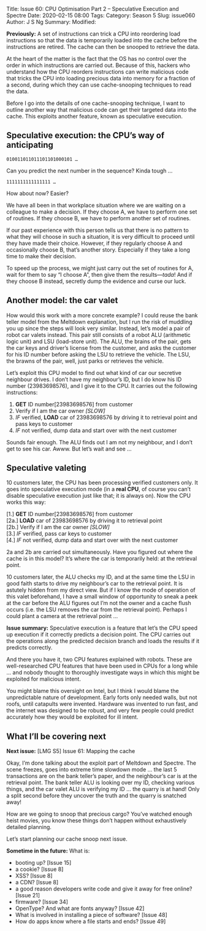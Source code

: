 Title: Issue 60: CPU Optimisation Part 2 – Speculative Execution and Spectre
Date: 2020-02-15 08:00
Tags: 
Category: Season 5
Slug: issue060
Author: J S Ng
Summary: 
Modified: 

**Previously:** A set of instructions can trick a CPU into reordering load instructions so that the data is temporarily loaded into the cache before the instructions are retired. The cache can then be snooped to retrieve the data.

At the heart of the matter is the fact that the OS has no control over the order in which instructions are carried out. Because of this, hackers who understand how the CPU reorders instructions can write malicious code that tricks the CPU into loading precious data into memory for a fraction of a second, during which they can use cache-snooping techniques to read the data.

Before I go into the details of one cache-snooping technique, I want to outline another way that malicious code can get their targeted data into the cache. This exploits another feature, known as speculative execution.

## Speculative execution: the CPU’s way of anticipating

```
010011011011101101000101 …
```

Can you predict the next number in the sequence? Kinda tough …

```
1111111111111111 …
```

How about now? Easier?

We have all been in that workplace situation where we are waiting on a colleague to make a decision. If they choose A, we have to perform one set of routines. If they choose B, we have to perform another set of routines.

If our past experience with this person tells us that there is no pattern to what they will choose in such a situation, it is very difficult to proceed until they have made their choice. However, if they regularly choose A and occasionally choose B, that’s another story. Especially if they take a long time to make their decision.

To speed up the process, we might just carry out the set of routines for A, wait for them to say “I choose A”, then give them the results—*tada*! And if they choose B instead, secretly dump the evidence and curse our luck.

## Another model: the car valet

How would this work with a more concrete example? I could reuse the bank teller model from the Meltdown explanation, but I run the risk of muddling you up since the steps will look very similar. Instead, let’s model a pair of robot car valets instead. This pair still consists of a robot ALU (arithmetic logic unit) and LSU (load-store unit). The ALU, the brains of the pair, gets the car keys and driver’s license from the customer, and asks the customer for his ID number before asking the LSU to retrieve the vehicle. The LSU, the brawns of the pair, well, just parks or retrieves the vehicle.

Let’s exploit this CPU model to find out what kind of car our secretive neighbour drives. I don’t have my neighbour’s ID, but I do know his ID number (23983698576), and I give it to the CPU. It carries out the following instructions:

1. **GET** ID number[23983698576] from customer
2. Verify if I am the car owner *[SLOW]*
3. *IF* verified, **LOAD** car of 23983698576 by driving it to retrieval point and pass keys to customer
4. *IF* not verified, dump data and start over with the next customer

Sounds fair enough. The ALU finds out I am not my neighbour, and I don’t get to see his car. Awww. But let’s wait and see …

## Speculative valeting

10 customers later, the CPU has been processing verified customers only. It goes into speculative execution mode (in a **real CPU**, of course you can’t disable speculative execution just like that; it is always on). Now the CPU works this way:

[1.] **GET** ID number[23983698576] from customer  
[2a.] **LOAD** car of 23983698576 by driving it to retrieval point  
[2b.] Verify if I am the car owner *[SLOW]*  
[3.] *IF* verified, pass car keys to customer  
[4.] *IF* not verified, dump data and start over with the next customer

2a and 2b are carried out simultaneously. Have you figured out where the cache is in this model? It’s where the car is temporarily held: at the retrieval point.

10 customers later, the ALU checks my ID, and at the same time the LSU in good faith starts to drive my neighbour’s car to the retrieval point. It is astutely hidden from my direct view. But if I know the mode of operation of this valet beforehand, I have a small window of opportunity to sneak a peek at the car before the ALU figures out I’m not the owner and a cache flush occurs (i.e. the LSU removes the car from the retrieval point). Perhaps I could plant a camera at the retrieval point …

**Issue summary:** Speculative execution is a feature that let’s the CPU speed up execution if it correctly predicts a decision point. The CPU carries out the operations along the predicted decision branch and loads the results if it predicts correctly.

And there you have it, two CPU features explained with robots. These are well-researched CPU features that have been used in CPUs for a long while … and nobody thought to thoroughly investigate ways in which this might be exploited for malicious intent.

You might blame this oversight on Intel, but I think I would blame the unpredictable nature of development. Early forts only needed walls, but not roofs, until catapults were invented. Hardware was invented to run fast, and the internet was designed to be robust, and very few people could predict accurately how they would be exploited for ill intent.

## What I’ll be covering next

**Next issue:** [LMG S5] Issue 61: Mapping the cache

Okay, I’m done talking about the exploit part of Meltdown and Spectre. The scene freezes, goes into extreme time slowdown mode … the last 5 transactions are on the bank teller’s paper, and the neighbour’s car is at the retrieval point. The bank teller ALU is looking over my ID, checking various things, and the car valet ALU is verifying my ID … the quarry is at hand! Only a split second before they uncover the truth and the quarry is snatched away!

How are we going to snoop that precious cargo? You’ve watched enough heist movies, you know these things don’t happen without exhaustively detailed planning.

Let’s start planning our cache snoop next issue.

**Sometime in the future:** What is:

- booting up? [Issue 15]
- a cookie? [Issue 8]
- XSS? [Issue 8]
- a CDN? [Issue 8]
- a good reason developers write code and give it away for free online? [Issue 21]
- firmware? [Issue 34]
- OpenType? And what are fonts anyway? [Issue 42]
- What is involved in installing a piece of software? [Issue 48]
- How do apps know where a file starts and ends? [Issue 49]
